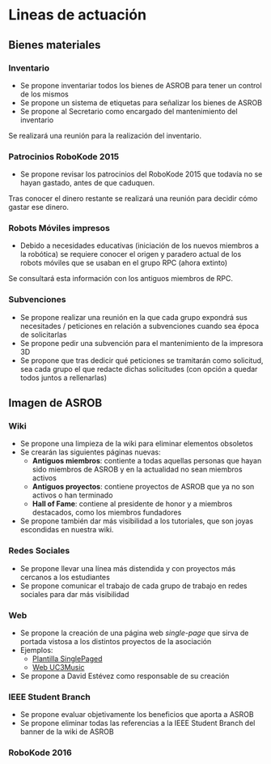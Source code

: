 # Lineas de actuación

## Bienes materiales

### Inventario

* Se propone inventariar todos los bienes de ASROB para tener un control de los mismos
* Se propone un sistema de etiquetas para señalizar los bienes de ASROB
* Se propone al Secretario como encargado del mantenimiento del inventario

Se realizará una reunión para la realización del inventario.

### Patrocinios RoboKode 2015

* Se propone revisar los patrocinios del RoboKode 2015 que todavía no se hayan gastado, antes de que caduquen.

Tras conocer el dinero restante se realizará una reunión para decidir cómo gastar ese dinero.

### Robots Móviles impresos

* Debido a necesidades educativas (iniciación de los nuevos miembros a la robótica) se requiere conocer el origen y paradero actual de los robots móviles que se usaban en el grupo RPC (ahora extinto)

Se consultará esta información con los antiguos miembros de RPC.

### Subvenciones

* Se propone realizar una reunión en la que cada grupo expondrá sus necesitades / peticiones en relación a subvenciones cuando sea época de solicitarlas
* Se propone pedir una subvención para el mantenimiento de la impresora 3D
* Se propone que tras dedicir qué peticiones se tramitarán como solicitud, sea cada grupo el que redacte dichas solicitudes (con opción a quedar todos juntos a rellenarlas)

## Imagen de ASROB

### Wiki

* Se propone una limpieza de la wiki para eliminar elementos obsoletos
* Se crearán las siguientes páginas nuevas:
    *  **Antiguos miembros**: contiente a todas aquellas personas que hayan sido miembros de ASROB y en la actualidad no sean miembros activos
    *  **Antiguos proyectos**: contiene proyectos de ASROB que ya no son activos o han terminado
    *  **Hall of Fame**: contiene al presidente de honor y a miembros destacados, como los miembros fundadores
* Se propone también dar más visibilidad a los tutoriales, que son joyas escondidas en nuestra wiki.

### Redes Sociales

* Se propone llevar una línea más distendida y con proyectos más cercanos a los estudiantes
* Se propone comunicar el trabajo de cada grupo de trabajo en redes sociales para dar más visibilidad

### Web

* Se propone la creación de una página web *single-page* que sirva de portada vistosa a los distintos proyectos de la asociación
* Ejemplos:
    * [Plantilla SinglePaged](http://t413.com/SinglePaged/)
    * [Web UC3Music](http://uc3music.github.io/)
* Se propone a David Estévez como responsable de su creación

### IEEE Student Branch

* Se propone evaluar objetivamente los beneficios que aporta a ASROB
* Se propone eliminar todas las referencias a la IEEE Student Branch del banner de la wiki de ASROB

### RoboKode 2016